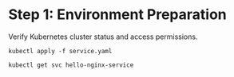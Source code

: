 # Step 1: Environment Preparation

Verify Kubernetes cluster status and access permissions.

```
kubectl apply -f service.yaml
```

```
kubectl get svc hello-nginx-service
```
